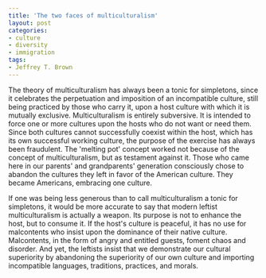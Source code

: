```yaml
---
title: 'The two faces of multiculturalism'
layout: post
categories:
- culture
- diversity
- immigration
tags:
- Jeffrey T. Brown
---
```


The theory of multiculturalism has always been a tonic for simpletons, since it celebrates the perpetuation and imposition of an incompatible culture, still being practiced by those who carry it, upon a host culture with which it is mutually exclusive. Multiculturalism is entirely subversive. It is intended to force one or more cultures upon the hosts who do not want or need them. Since both cultures cannot successfully coexist within the host, which has its own successful working culture, the purpose of the exercise has always been fraudulent. The 'melting pot' concept worked not because of the concept of multiculturalism, but as testament against it. Those who came here in our parents' and grandparents' generation consciously chose to abandon the cultures they left in favor of the American culture. They became Americans, embracing one culture.  
   
If one was being less generous than to call multiculturalism a tonic for simpletons, it would be more accurate to say that modern leftist multiculturalism is actually a weapon. Its purpose is not to enhance the host, but to consume it. If the host's culture is peaceful, it has no use for malcontents who insist upon the dominance of their native culture. Malcontents, in the form of angry and entitled guests, foment chaos and disorder. And yet, the leftists insist that we demonstrate our cultural superiority by abandoning the superiority of our own culture and importing incompatible languages, traditions, practices, and morals.